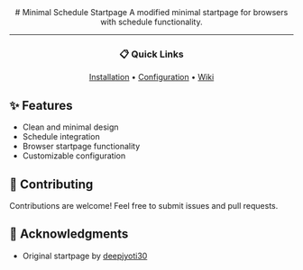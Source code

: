 <div align="center">
# Minimal Schedule Startpage
A modified minimal startpage for browsers with schedule functionality.

---

### 📋 Quick Links
[Installation](https://github.com/deepjyoti30/startpage/wiki/Installation) • [Configuration](https://github.com/deepjyoti30/startpage/wiki/Configuration) • [Wiki](https://github.com/deepjyoti30/startpage/wiki)
</div>

## ✨ Features
- Clean and minimal design
- Schedule integration
- Browser startpage functionality
- Customizable configuration

## 🤝 Contributing
Contributions are welcome! Feel free to submit issues and pull requests.

## 🙏 Acknowledgments
- Original startpage by [deepjyoti30](https://github.com/deepjyoti30/startpage)

